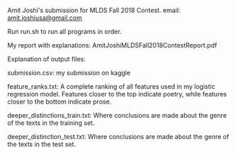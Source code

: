 Amit Joshi's submission for MLDS Fall 2018 Contest.
email: amit.joshiusa@gmail.com

Run run.sh to run all programs in order.

My report with explanations: AmitJoshiMLDSFall2018ContestReport.pdf

Explanation of output files:

submission.csv: my submission on kaggle

feature_ranks.txt: A complete ranking of all features used in my logistic regression model.  Features closer to the top indicate poetry, while features closer to the bottom indicate prose.

deeper_distinctions_train.txt: Where conclusions are made about the genre of the texts in the training set.

deeper_distinction_test.txt: Where conclusions are made about the genre of the texts in the test set.
